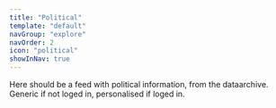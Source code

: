```yaml
---
title: "Political"    
template: "default"
navGroup: "explore"
navOrder: 2            
icon: "political"       
showInNav: true
---
```



Here should be a feed with political information, from the dataarchive. Generic if not loged in, personalised if loged in.